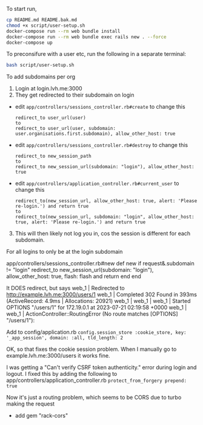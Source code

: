 To start run, 

```bash
cp README.md README.bak.md
chmod +x script/user-setup.sh
docker-compose run --rm web bundle install
docker-compose run --rm web bundle exec rails new . --force
docker-compose up
```


To preconsifure with a user etc, run the following in a separate terminal:

```bash
bash script/user-setup.sh
```

To add subdomains per org

1. Login at login.lvh.me:3000
2. They get redirected to their subdomain on login
  - edit `app/controllers/sessions_controller.rb#create` to change this
    ```
    redirect_to user_url(user)
    to 
    redirect_to user_url(user, subdomain: user.organisations.first.subdomain), allow_other_host: true
    ```

  - edit `app/controllers/sessions_controller.rb#destroy` to change this
    ```
    redirect_to new_session_path
    to 
    redirect_to new_session_url(subdomain: "login"), allow_other_host: true
    ```

  - edit `app/controllers/application_controller.rb#current_user` to change this
    ```
    redirect_to(new_session_url, allow_other_host: true, alert: 'Please re-login.') and return true
    to 
    redirect_to(new_session_url, subdomain: "login", allow_other_host: true, alert: 'Please re-login.') and return true
    ```
  
3. This will then likely not log you in, cos the session is different for each subdomain.

For all logins to only be at the login subdomain

app/controllers/sessions_controller.rb#new
  def new
    if request&.subdomain != "login"
      redirect_to new_session_url(subdomain: "login"), allow_other_host: true, flash: flash and return
    end
  end



It DOES redirect, but says 
web_1    | Redirected to http://example.lvh.me:3000/users/1
web_1    | Completed 302 Found in 393ms (ActiveRecord: 4.9ms | Allocations: 20921)
web_1    | 
web_1    | 
web_1    | Started OPTIONS "/users/1" for 172.19.0.1 at 2023-07-21 02:19:58 +0000
web_1    |   
web_1    | ActionController::RoutingError (No route matches [OPTIONS] "/users/1"):



Add to config/application.rb
`config.session_store :cookie_store, key: '_app_session', domain: :all, tld_length: 2`


OK, so that fixes the cookie session problem. When I manually go to
example.lvh.me:3000/users it works fine.


I was getting a "Can't verify CSRF token authenticity." error during login and logout.
I fixed this by adding the following to app/controllers/application_controller.rb
`protect_from_forgery prepend: true`


Now it's just a routing problem, which seems to be CORS due to turbo making the request

- add gem "rack-cors"